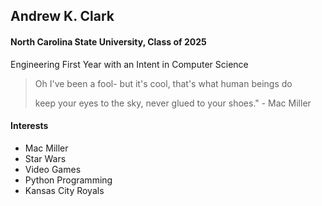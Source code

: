 ## Andrew K. Clark

#### North Carolina State University, Class of 2025
Engineering First Year with an Intent in Computer Science

> Oh I've been a fool- but it's cool, that's what human beings do
> 
> keep your eyes to the sky, never glued to your shoes." - Mac Miller

#### Interests
* Mac Miller
* Star Wars
* Video Games
* Python Programming
* Kansas City Royals
